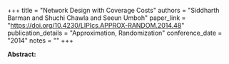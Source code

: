 +++
title = "Network Design with Coverage Costs"
authors = "Siddharth Barman and Shuchi Chawla and Seeun Umboh"
paper_link = "https://doi.org/10.4230/LIPIcs.APPROX-RANDOM.2014.48"
publication_details = "Approximation,  Randomization"
conference_date = "2014"
notes = ""
+++

<b>Abstract:</b>
